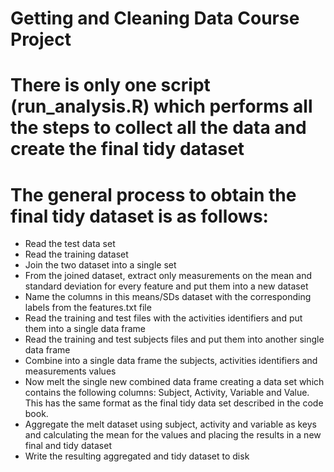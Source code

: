 
#  Getting and Cleaning Data Course Project
#

# There is only one script (run_analysis.R) which performs all the steps to collect all the data and create the final tidy dataset

# The general process to obtain the final tidy dataset is as follows:
- Read the test data set
- Read the training dataset
- Join the two dataset into a single set
- From the joined dataset, extract only measurements on the mean and standard deviation for every feature and put them into
a new dataset
- Name the columns in this means/SDs dataset with the corresponding labels from the features.txt file
- Read the training and test files with the activities identifiers and put them into a single data frame
- Read the training and test subjects files and put them into another single data frame
- Combine into a single data frame the subjects, activities identifiers and measurements values
- Now melt the single new combined data frame creating a data set which contains the following columns:
Subject, Activity, Variable and Value. This has the same format as the final tidy data set described in the code book.
- Aggregate the melt dataset using subject, activity and variable as keys and calculating the mean for the values and placing the results in a new final and tidy dataset
- Write the resulting aggregated and tidy dataset to disk



